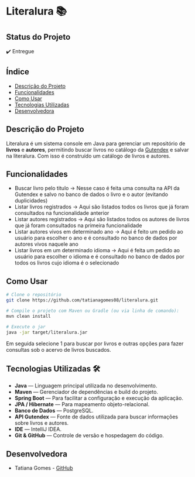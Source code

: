 # Literalura 📚

## Status do Projeto
✔️ Entregue

## Índice
- [Descrição do Projeto](#descrição-do-projeto)
- [Funcionalidades](#funcionalidades)
- [Como Usar](#como-usar)
- [Tecnologias Utilizadas](#tecnologias-utilizadas)
- [Desenvolvedora](#desenvolvedores)

## Descrição do Projeto
Literalura é um sistema console em Java para gerenciar um repositório de **livros** e **autores**, permitindo buscar livros no catálogo da [Gutendex](https://gutendex.com/) e salvar na literalura. Com isso é construído um catálogo de livros e autores.

## Funcionalidades
- Buscar livro pelo titulo -> Nesse caso é feita uma consulta na API da Gutendex e salvo no banco de dados o livro e o autor (evitando duplicidades)
- Listar livros registrados -> Aqui são listados todos os livros que já foram consultados na funcionalidade anterior
- Listar autores registrados -> Aqui são listados todos os autores de livros que já foram consultados na primeira funcionalidade
- Listar autores vivos em determinado ano -> Aqui é feito um pedido ao usuário para escolher o ano e é consultado no banco de dados por autores vivos naquele ano
- Listar livros em um determinado idioma -> Aqui é feita um pedido ao usuário para escolher o idioma e é consultado no banco de dados por todos os livros cujo idioma é o selecionado

## Como Usar

```bash
# Clone o repositório
git clone https://github.com/tatianagomes08/literalura.git

# Compile o projeto com Maven ou Gradle (ou via linha de comando):
mvn clean install

# Execute o jar
java -jar target/literalura.jar
```

Em seguida selecione 1 para buscar por livros e outras opções para fazer consultas sob o acervo de livros buscados.

## Tecnologias Utilizadas 🛠️

- **Java** — Linguagem principal utilizada no desenvolvimento.
- **Maven** — Gerenciador de dependências e build do projeto.
- **Spring Boot** — Para facilitar a configuração e execução da aplicação.
- **JPA / Hibernate** — Para mapeamento objeto-relacional.
- **Banco de Dados** — PostgreSQL.
- **API Gutendex** — Fonte de dados utilizada para buscar informações sobre livros e autores.
- **IDE** — IntelliJ IDEA.
- **Git & GitHub** — Controle de versão e hospedagem do código.

## Desenvolvedora
- Tatiana Gomes - [GitHub](https://github.com/tatianagomes08)
